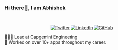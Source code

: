 ### Hi there 👋, I am Abhishek

<br>
<p align="center">
	<a href="https://twitter.com/abhishekcse26"><img src="https://img.shields.io/twitter/follow/abhishekcse26?label=@abhishekcse26&style=social" alt="Twitter"></a>  
	<a href="https://www.linkedin.com/in/iamkumarabhishek"><img src="https://img.shields.io/badge/LinkedIn--_.svg?style=social&logo=linkedin" alt="LinkedIn"></a>  
  <a href="https://github.com/imabhishek"><img src="https://img.shields.io/github/followers/imabhishek.svg?label=GitHub&style=social" alt="GitHub"></a>  
	
</p>

🧑🏽‍💻 Lead at Capgemini Engineering<br>
📱 Worked on over 10+ apps throughout my career.<br>


